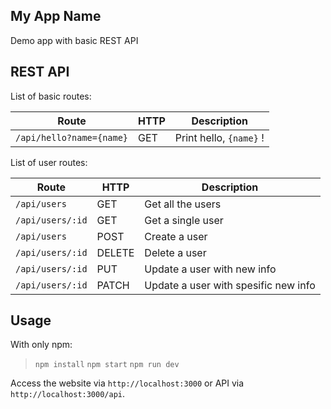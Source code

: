  ## My App Name
 Demo app with basic REST API
 ## REST API
 List of basic routes:
 
Route | HTTP | Description
----- | ---- | ----------- 
`/api/hello?name={name}` | GET | Print hello, `{name}` !

List of user routes:

Route | HTTP | Description
----- | ---- | ----------- 
`/api/users` | GET | Get all the users
`/api/users/:id` | GET | Get a single user
`/api/users` | POST | Create a user
`/api/users/:id` | DELETE | Delete a user
`/api/users/:id` | PUT | Update a user with new info
`/api/users/:id` | PATCH | Update a user with spesific new info

## Usage
With only npm:

> `npm install`
> `npm start`
> `npm run dev`

Access the website via `http://localhost:3000` or API via `http://localhost:3000/api`.
